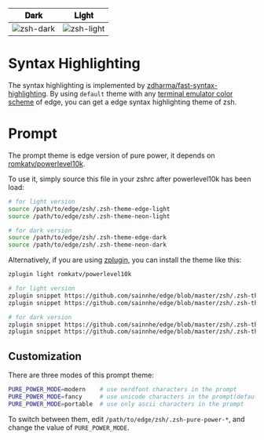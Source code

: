 | 𝐃𝐚𝐫𝐤 | 𝐋𝐢𝐠𝐡𝐭 |
| :---: | :---: |
| ![zsh-dark](https://user-images.githubusercontent.com/37491630/62587046-b52e2a80-b8af-11e9-8ea2-648865f1454a.png) | ![zsh-light](https://user-images.githubusercontent.com/37491630/62587049-b8291b00-b8af-11e9-8531-629dc39a9c6b.png) |

# Syntax Highlighting

The syntax highlighting is implemented by [zdharma/fast-syntax-highlighting](https://github.com/zdharma/fast-syntax-highlighting). By using `default` theme with any [terminal emulator color scheme](https://github.com/sainnhe/edge#terminal-emulators) of edge, you can get a edge syntax highlighting theme of zsh.

# Prompt

The prompt theme is edge version of pure power, it depends on [romkatv/powerlevel10k](https://github.com/romkatv/powerlevel10k).

To use it, simply source this file in your zshrc after powerlevel10k has been load:

```zsh
# for light version
source /path/to/edge/zsh/.zsh-theme-edge-light
source /path/to/edge/zsh/.zsh-theme-neon-light

# for dark version
source /path/to/edge/zsh/.zsh-theme-edge-dark
source /path/to/edge/zsh/.zsh-theme-neon-dark
```

Alternatively, if you are using [zplugin](https://github.com/zdharma/zplugin), you can install the theme like this:

```zsh
zplugin light romkatv/powerlevel10k

# for light version
zplugin snippet https://github.com/sainnhe/edge/blob/master/zsh/.zsh-theme-edge-light
zplugin snippet https://github.com/sainnhe/edge/blob/master/zsh/.zsh-theme-neon-light

# for dark version
zplugin snippet https://github.com/sainnhe/edge/blob/master/zsh/.zsh-theme-edge-dark
zplugin snippet https://github.com/sainnhe/edge/blob/master/zsh/.zsh-theme-neon-dark
```

## Customization

There are three modes of this prompt theme:

```zsh
PURE_POWER_MODE=modern    # use nerdfont characters in the prompt
PURE_POWER_MODE=fancy     # use unicode characters in the prompt(default)
PURE_POWER_MODE=portable  # use only ascii characters in the prompt
```

To switch between them, edit `/path/to/edge/zsh/.zsh-pure-power-*`, and change the value of `PURE_POWER_MODE`.
